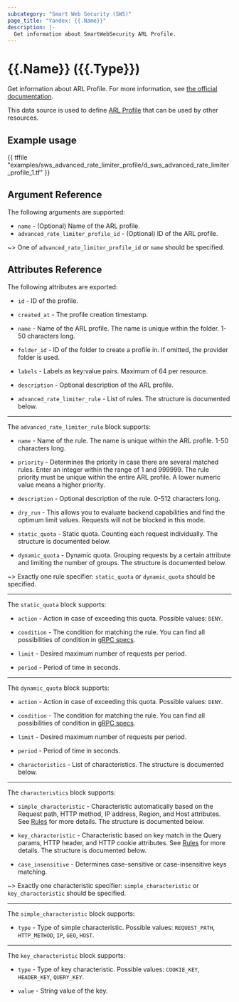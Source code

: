 ```yaml
---
subcategory: "Smart Web Security (SWS)"
page_title: "Yandex: {{.Name}}"
description: |-
  Get information about SmartWebSecurity ARL Profile.
---
```


# {{.Name}} ({{.Type}})

Get information about ARL Profile. For more information, see [the official documentation](https://yandex.cloud/docs/smartwebsecurity/quickstart#arl).

This data source is used to define [ARL Profile](https://yandex.cloud/docs/smartwebsecurity/concepts/profiles) that can be used by other resources.

## Example usage

{{ tffile "examples/sws_advanced_rate_limiter_profile/d_sws_advanced_rate_limiter_profile_1.tf" }}

## Argument Reference

The following arguments are supported:

* `name` - (Optional) Name of the ARL profile.
* `advanced_rate_limiter_profile_id` - (Optional) ID of the ARL profile.

~> One of `advanced_rate_limiter_profile_id` or `name` should be specified.

## Attributes Reference

The following attributes are exported:

* `id` - ID of the profile.

* `created_at` - The profile creation timestamp.

* `name` - Name of the ARL profile. The name is unique within the folder. 1-50 characters long.

* `folder_id` - ID of the folder to create a profile in. If omitted, the provider folder is used.

* `labels` - Labels as key:value pairs. Maximum of 64 per resource.

* `description` - Optional description of the ARL profile.

* `advanced_rate_limiter_rule` - List of rules. The structure is documented below.

---

The `advanced_rate_limiter_rule` block supports:

* `name` - Name of the rule. The name is unique within the ARL profile. 1-50 characters long.

* `priority` - Determines the priority in case there are several matched rules. Enter an integer within the range of 1 and 999999. The rule priority must be unique within the entire ARL profile. A lower numeric value means a higher priority.

* `description` - Optional description of the rule. 0-512 characters long.

* `dry_run` - This allows you to evaluate backend capabilities and find the optimum limit values. Requests will not be blocked in this mode.

* `static_quota` - Static quota. Counting each request individually. The structure is documented below.

* `dynamic_quota` - Dynamic quota. Grouping requests by a certain attribute and limiting the number of groups. The structure is documented below.

~> Exactly one rule specifier: `static_quota` or `dynamic_quota` should be specified.

---

The `static_quota` block supports:

* `action` - Action in case of exceeding this quota. Possible values: `DENY`.

* `condition` - The condition for matching the rule. You can find all possibilities of condition in [gRPC specs](https://github.com/yandex-cloud/cloudapi/blob/master/yandex/cloud/smartwebsecurity/v1/security_profile.proto).

* `limit` - Desired maximum number of requests per period.

* `period` - Period of time in seconds.

---

The `dynamic_quota` block supports:

* `action` - Action in case of exceeding this quota. Possible values: `DENY`.

* `condition` - The condition for matching the rule. You can find all possibilities of condition in [gRPC specs](https://github.com/yandex-cloud/cloudapi/blob/master/yandex/cloud/smartwebsecurity/v1/security_profile.proto).

* `limit` - Desired maximum number of requests per period.

* `period` - Period of time in seconds.

* `characteristics` - List of characteristics. The structure is documented below.

---

The `characteristics` block supports:

* `simple_characteristic` - Characteristic automatically based on the Request path, HTTP method, IP address, Region, and Host attributes. See [Rules](https://yandex.cloud/en/docs/smartwebsecurity/concepts/arl#requests-counting) for more details. The structure is documented below.

* `key_characteristic` - Characteristic based on key match in the Query params, HTTP header, and HTTP cookie attributes. See [Rules](https://yandex.cloud/en/docs/smartwebsecurity/concepts/arl#requests-counting) for more details. The structure is documented below.

* `case_insensitive` - Determines case-sensitive or case-insensitive keys matching.

~> Exactly one characteristic specifier: `simple_characteristic` or `key_characteristic` should be specified.

---

The `simple_characteristic` block supports:

* `type` - Type of simple characteristic. Possible values: `REQUEST_PATH`, `HTTP_METHOD`, `IP`, `GEO`, `HOST`.

---

The `key_characteristic` block supports:

* `type` - Type of key characteristic. Possible values: `COOKIE_KEY`, `HEADER_KEY`, `QUERY_KEY`.

* `value` - String value of the key.
